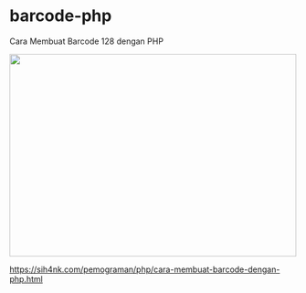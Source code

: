 # barcode-php
Cara Membuat Barcode 128 dengan PHP

<img data-lazyloaded="1" src="https://sih4nk.com/wp-content/uploads/2022/12/barcode.gif" decoding="async" class="aligncenter wp-image-413 size-full entered litespeed-loaded" data-src="https://sih4nk.com/wp-content/uploads/2022/12/barcode.gif" alt="" width="502" height="355" data-ll-status="loaded">

https://sih4nk.com/pemograman/php/cara-membuat-barcode-dengan-php.html
